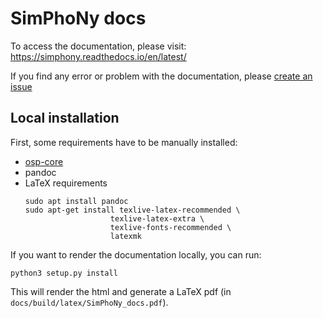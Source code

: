 
# SimPhoNy docs
To access the documentation, please visit: https://simphony.readthedocs.io/en/latest/

If you find any error or problem with the documentation, please [create an issue](https://github.com/simphony/docs/issues)

## Local installation
First, some requirements have to be manually installed:
- [osp-core](https://github.com/simphony/osp-core)
- pandoc
- LaTeX requirements
  ```shell
  sudo apt install pandoc
  sudo apt-get install texlive-latex-recommended \
                     texlive-latex-extra \
                     texlive-fonts-recommended \
                     latexmk 
  ```


If you want to render the documentation locally, you can run:
```
python3 setup.py install
```

This will render the html and generate a LaTeX pdf (in `docs/build/latex/SimPhoNy_docs.pdf`).
